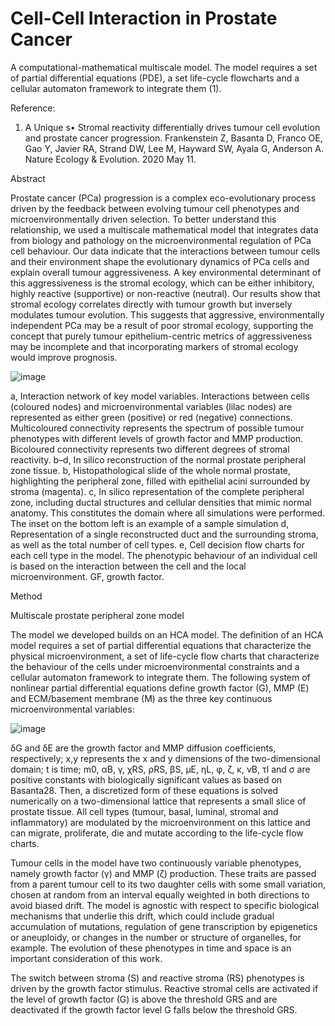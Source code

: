 # Cell-Cell Interaction in Prostate Cancer 

A computational-mathematical multiscale model. The model requires a set of partial differential equations (PDE), a set life-cycle flowcharts and a cellular automaton framework to integrate them (1).

Reference:
1. A Unique s•	Stromal reactivity differentially drives tumour cell evolution and prostate cancer progression. Frankenstein Z, Basanta D, Franco OE, Gao Y, Javier RA, Strand DW, Lee M, Hayward SW, Ayala G, Anderson A. Nature Ecology & Evolution. 2020 May 11.
 
Abstract

Prostate cancer (PCa) progression is a complex eco-evolutionary process driven by the feedback between evolving tumour cell phenotypes and microenvironmentally driven selection. To better understand this relationship, we used a multiscale mathematical model that integrates data from biology and pathology on the microenvironmental regulation of PCa cell behaviour. Our data indicate that the interactions between tumour cells and their environment shape the evolutionary dynamics of PCa cells and explain overall tumour aggressiveness. A key environmental determinant of this aggressiveness is the stromal ecology, which can be either inhibitory, highly reactive (supportive) or non-reactive (neutral). Our results show that stromal ecology correlates directly with tumour growth but inversely modulates tumour evolution. This suggests that aggressive, environmentally independent PCa may be a result of poor stromal ecology, supporting the concept that purely tumour epithelium-centric metrics of aggressiveness may be incomplete and that incorporating markers of stromal ecology would improve prognosis.

![image](https://github.com/user-attachments/assets/69476264-6e65-4f3f-ab78-7f506cb9aa87)

a, Interaction network of key model variables. Interactions between cells (coloured nodes) and microenvironmental variables (lilac nodes) are represented as either green (positive) or red (negative) connections. Multicoloured connectivity represents the spectrum of possible tumour phenotypes with different levels of growth factor and MMP production. Bicoloured connectivity represents two different degrees of stromal reactivity. b–d, In silico reconstruction of the normal prostate peripheral zone tissue. b, Histopathological slide of the whole normal prostate, highlighting the peripheral zone, filled with epithelial acini surrounded by stroma (magenta). c, In silico representation of the complete peripheral zone, including ductal structures and cellular densities that mimic normal anatomy. This constitutes the domain where all simulations were performed. The inset on the bottom left is an example of a sample simulation d, Representation of a single reconstructed duct and the surrounding stroma, as well as the total number of cell types. e, Cell decision flow charts for each cell type in the model. The phenotypic behaviour of an individual cell is based on the interaction between the cell and the local microenvironment. GF, growth factor.



Method

Multiscale prostate peripheral zone model

The model we developed builds on an HCA model. The definition of an HCA model requires a set of partial differential equations that characterize the physical microenvironment, a set of life-cycle flow charts that characterize the behaviour of the cells under microenvironmental constraints and a cellular automaton framework to integrate them. The following system of nonlinear partial differential equations define growth factor (G), MMP (E) and ECM/basement membrane (M) as the three key continuous microenvironmental variables:

![image](https://github.com/user-attachments/assets/805849fe-52d9-46f4-b0f7-465b6c5d1e3b)


δG and δE are the growth factor and MMP diffusion coefficients, respectively; x,y represents the x and y dimensions of the two-dimensional domain; t is time; m0, αB, γ, χRS, ρRS, βS, μE, ηL, φ, ζ, κ, νB, τI and σ are positive constants with biologically significant values as based on Basanta28. Then, a discretized form of these equations is solved numerically on a two-dimensional lattice that represents a small slice of prostate tissue. All cell types (tumour, basal, luminal, stromal and inflammatory) are modulated by the microenvironment on this lattice and can migrate, proliferate, die and mutate according to the life-cycle flow charts. 

Tumour cells in the model have two continuously variable phenotypes, namely growth factor (γ) and MMP (ζ) production. These traits are passed from a parent tumour cell to its two daughter cells with some small variation, chosen at random from an interval equally weighted in both directions to avoid biased drift. The model is agnostic with respect to specific biological mechanisms that underlie this drift, which could include gradual accumulation of mutations, regulation of gene transcription by epigenetics or aneuploidy, or changes in the number or structure of organelles, for example. The evolution of these phenotypes in time and space is an important consideration of this work.

The switch between stroma (S) and reactive stroma (RS) phenotypes is driven by the growth factor stimulus. Reactive stromal cells are activated if the level of growth factor (G) is above the threshold GRS and are deactivated if the growth factor level G falls below the threshold GRS.
